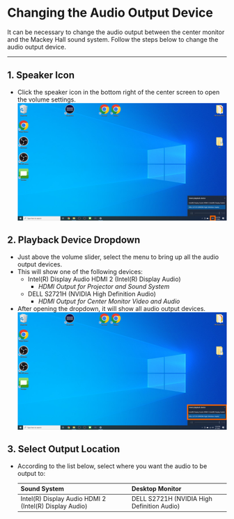 # Changing the Audio Output Device

It can be necessary to change the audio output between the center monitor and the Mackey Hall sound system. Follow the steps below to change the audio output device.

---

## 1. Speaker Icon
 - Click the speaker icon in the bottom right of the center screen to open the volume settings.
 ![Speaker Icon](../assets/images/audio-output/speaker.png)

## 2. Playback Device Dropdown
 - Just above the volume slider, select the menu to bring up all the audio output devices.
 - This will show one of the following devices:
    - Intel(R) Display Audio HDMI 2 (Intel(R) Display Audio)
        - *HDMI Output for Projector and Sound System*
    - DELL S2721H (NVIDIA High Definition Audio)
        - *HDMI Output for Center Monitor Video and Audio*
 - After opening the dropdown, it will show all audio output devices.
 ![Output Devices](../assets/images/audio-output/audio-devices.png)

## 3. Select Output Location
 - According to the list below, select where you want the audio to be output to:

    | Sound System | Desktop Monitor |
    |--------------|-----------------|
    | Intel(R) Display Audio HDMI 2 (Intel(R) Display Audio)           | DELL S2721H (NVIDIA High Definition Audio)              |
